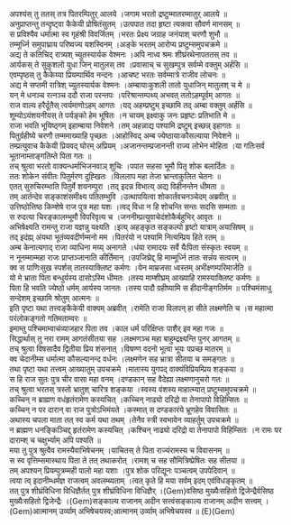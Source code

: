 

  
अपश्यंस् तु ततस् तत्र पितरम्पितुर् आलये ।जगाम भरतो द्रष्टुम्मातरम्मातुर् आलये  ॥   
अनुप्राप्तन्तु तन्दृष्ट्वा कैकेयी प्रोषितंसुतम् ।उत्पपात तदा हृष्टा त्यक्त्वा सौवर्ण मानसम्  ॥   
स प्रविश्यैव धर्मात्मा स्व गृहंश्री विवर्जितम् ।भरतः प्रेक्ष्य जग्राह जनंयाश् चरणौ शुभौ  ॥   
तम्मूर्ध्नि समुपाघ्राय परिष्वज्य यशस्विनम् ।अङ्के भरतम् आरोप्य प्रष्टुम्समुपचक्रमे  ॥   
अद्य ते कतिचिद् रात्र्यश् च्युतस्यार्यक वेश्मनः ।अपि नाध्व श्रमः शीघ्रंरथेनापततस् तव  ॥   
आर्यकस् ते सुकुशलो युधा जिन् मातुलस् तव ।प्रवासाच् च सुखम्पुत्र सर्वम्मे वक्तुम् अर्हसि  ॥   
एवम्पृष्ठस् तु कैकेय्या प्रियम्पार्थिव नन्दनः ।आचष्ट भरतः सर्वम्मात्रे राजीव लोचनः  ॥   
अद्य मे सप्तमी रात्रिश् च्युतस्यार्यक वेश्मनः ।अम्बायाःकुशली तातो युधाजिन् मातुलश् च मे  ॥   
यन् मे धनञ्च रत्नञ्च ददौ राजा परन्तपः ।परिश्रान्तम्पथ्य् अभवत् ततोऽहम्पूर्वम् आगतः  ॥   
राज वाल्य हरैर्दूतैस् त्वर्यमाणोऽहम् आगतः ।यद् अहम्प्रष्टुम् इच्छामि तद् अम्बा वक्तुम् अर्हसि  ॥   
शूम्योऽयंशयनीयस् ते पर्यङ्को हेम भूषितः ।न चायम् इक्ष्वाकु जनः प्रहृष्टः प्रतिभाति मे  ॥   
राजा भवति भूयिष्ठ्गम् इहाम्बाया निवेशने ।तम् अहन्नाद्य पश्यामि द्रष्टुम् इच्छन्न् इहागतः  ॥   
पितुर्ग्रहीष्ये चरणौ तम्ममाख्याहि पृच्छतः ।आहोस्विद् अम्ब ज्येष्ठायाःकौसल्याया निवेशने  ॥   
तम्प्रत्युवाच कैकेयी प्रियवद् घोरम् अप्रियम् ।अजानन्तम्प्रजानन्ती राज्य लोभेन मोहिता ।या गतिःसर्व भूतानाम्ताङ्गतिम्ते पिता गतः  ॥   
तच् श्रुत्वा भरतो वाक्यन्धर्माभिजनवाञ् शुचिः ।पपात सहसा भूमौ पितृ शोक बलार्दितः  ॥   
ततः शोकेन संवीतः पितुर्मरण दुह्खितः ।विललाप महा तेजा भ्रान्ताकुलित चेतनः  ॥   
एतत् सुरुचिरम्भाति पितुर्मे शयनम्पुरा ।तद् इदन्न विभात्य् अद्य विहीनन्तेन धीमता  ॥   
तम् आर्तन्देव सङ्काशंसमीक्ष्य पतितम्भुवि ।उत्थापयित्वा शोकार्तंवचनञ्चेदम् अब्रवीत्  ॥   
उत्तिष्ठोत्तिष्ठ किम्शेषे राज पुत्र महा यशः ।त्वद् विधा न हि शोचन्ति सन्तः सदसि सम्मताः  ॥   
स रुदत्या चिरङ्कालम्भूमौ विपरिवृत्य च ।जननीम्प्रत्युवाचेदंशोकैर्बहुभिर् आवृतः  ॥   
अभिषेक्ष्यति रामन्तु राजा यज्ञन्नु यक्ष्यति ।इत्य् अहङ्कृत सङ्कल्पो हृष्टो यात्राम् अयासिषम्  ॥   
तद् इदंह्य् अंयथा भूतंव्यवदीर्णम्मनो मम ।पितरंयो न पश्यामि नित्यम्प्रिय हिते रतम्  ॥   
अम्ब केनात्यगाद् राजा व्याधिना मय्य् अनागते ।धंया रामादयः सर्वे यैःपिता संस्कृतः स्वयम्  ॥   
न नूनम्माम्महा राजः प्राप्तञ्जानाति कीर्तिमान् ।उपजिघ्रेद्द् हि माम्मूर्ध्नि तातः सन्नंय सत्वरम्  ॥   
क्व स पाणिःसुख स्पर्शस् तातस्याक्लिष्ट कर्मणः ।येन माम्रजसा ध्वस्तम् अभीक्ष्णम्परिमार्जति  ॥   
यो मे भ्राता पिता बन्धुर्यस्य दासोऽस्मि धीमतः ।तस्य माम्शीघ्रम् आख्याहि रामस्याक्लिष्ट कर्मणः  ॥   
पिता हि भवति ज्येष्ठो धर्मम् आर्यस्य जानतः ।तस्य पादौ ग्रहीष्यामि स हीदानीङ्गतिर्मम  ॥ पश्चिमंसाधु सन्देशम् इच्छामि श्रोतुम् आत्मनः  ॥   
इति पृष्टा यथा तत्त्वङ्कैकेयी वाक्यम् अब्रवीत् ।रामेति राजा विलपन् हा सीते लक्ष्मणेति च ।स महात्मा परंलोकङ्गतो गतिमताम्वरः  ॥   
इमाम्तु पश्चिमाम्वाचंव्याजहार पिता तव ।काल धर्म परिक्षिप्तः पाशैर् इव महा गजः  ॥   
सिद्धार्थास् तु नरा रामम् आगतंसीतया सह ।लक्ष्मणञ्च महा बाहुम्द्रक्ष्यन्ति पुनर् आगतम्  ॥   
तच् श्रुत्वा विषसादैव द्वितीया प्रिय शंसनात् ।विषण्ण वदनो भूत्वा भूयः पप्रच्छ मातरम्  ॥   
क्व चेदानीम्स धर्मात्मा कौसल्यानन्द वर्धनः ।लक्ष्मणेन सह भ्रात्रा सीतया च समङ्गतः  ॥   
तथा पृष्टा यथा तत्त्वम् आख्यातुम् उपचक्रमे ।मातास्य युगपद् वाक्यंविप्रियम्प्रिय शङ्कया  ॥   
स हि राज सुतः पुत्र चीर वासा महा वनम् ।दण्डकान् सह वैदेह्या लक्ष्मणानुचरो गतः  ॥   
तच् श्रुत्वा भरतस् त्रस्तो भ्रातुश् चारित्र शङ्कया ।स्वस्य वंशस्य माहात्म्यात् प्रष्टुम्समुपचक्रमे  ॥   
कच्चिन् न ब्राह्मण वधंहृतंरामेण कस्यचित् ।कच्चिन् नाढ्यो दरिद्रो वा तेनापापो विहिम्सितः  ॥   
कच्चिन् न पर दारान् वा राज पुत्रोऽभिमंयते ।कस्मात् स दण्डकारंये भ्रूणहेव विवासितः  ॥   
अथास्य चपला माता तत् स्व कर्म यथा तथम् ।तेनैव स्त्री स्वभावेन व्याहर्तुम् उपचक्रमे  ॥   
न ब्राह्मण धनङ्किञ्चिद्द् हृतंरामेण कस्यचित् ।कश्चिन् नाढ्यो दरिद्रो वा तेनापापो विहिम्सितः ।न रामः पर दाराम्श् च चक्षुर्भ्याम् अपि पश्यति  ॥   
मया तु पुत्र श्रुत्वैव रामस्यैवाभिषेचनम् ।याचितस् ते पिता राज्यंरामस्य च विवासनम्  ॥   
स स्व वृत्तिम्समास्थाय पिता ते तत् तथाकरोत् ।रामश् च सह सौमित्रिष्प्रेषितः सह सीतया  ॥   
तम् अपश्यन् प्रियम्पुत्रम्मही पालो महा यशाः ।पुत्र शोक परिद्यूनः पञ्चत्वम् उपपेदिवान्  ॥   
त्वया त्व् इदानीम्धर्मज्ञ राजत्वम् अवलम्ब्यताम् ।त्वत् कृते हि मया सर्वम् इदम् एवंविधङ्कृतम्  ॥   
तत् पुत्र शीघ्रंविधिना विधिज्ञैर्तत् पुत्र शीघ्रंविधिना विधिज्ञैर् ।(Gem)वसिष्ठ मुख्यैःसहितो द्विजेन्द्रैर्वसिष्ठ मुख्यैःसहितो द्विजेन्द्रैः ।(Gem)सङ्काल्य राजानम् अदीन सत्त्वंसङ्काल्य राजानम् अदीन सत्त्वम् ।(Gem)आत्मानम् उर्व्याम् अभिषेचयस्व;आत्मानम् उर्व्याम् अभिषेचयस्व  ॥ (E)(Gem)  
